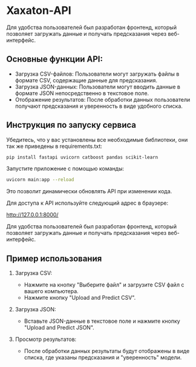 # Xaxaton-API

Для удобства пользователей был разработан фронтенд, который позволяет загружать данные и получать предсказания через веб-интерфейс.

## Основные функции API:

- Загрузка CSV-файлов: Пользователи могут загружать файлы в формате CSV, содержащие данные для предсказания.
- Загрузка JSON-данных: Пользователи могут вводить данные в формате JSON непосредственно в текстовое поле.
- Отображение результатов: После обработки данных пользователи получают предсказания и уверенность в виде удобного списка.

## Инструкция по запуску сервиса

Убедитесь, что у вас установлены все необходимые библиотеки, они так же приведены в requirements.txt:

``` bash
pip install fastapi uvicorn catboost pandas scikit-learn
```

Запустите приложение с помощью команды:

```bash
uvicorn main:app --reload
```
Это позволит динамически обновлять API при изменении кода.

Для доступа к API используйте следующий адрес в браузере:

http://127.0.0.1:8000/

Для удобства пользователей был разработан фронтенд, который позволяет загружать данные и получать предсказания через веб-интерфейс.

## Пример использования

1. Загрузка CSV:
   - Нажмите на кнопку "Выберите файл" и загрузите CSV файл с вашего компьютера.
   - Нажмите кнопку "Upload and Predict CSV". 
   
2. Загрузка JSON:
   - Вставьте JSON-данные в текстовое поле и нажмите кнопку "Upload and Predict JSON".

3. Просмотр результатов:
   - После обработки данных результаты будут отображены в виде списка, где указаны предсказания и "уверенность" модели.
